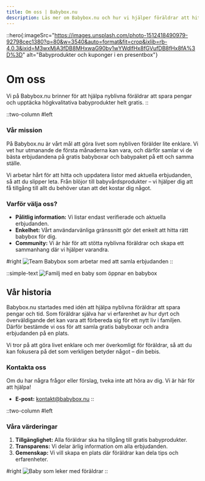 ```yaml
---
title: Om oss | Babybox.nu
description: Läs mer om Babybox.nu och hur vi hjälper föräldrar att hitta gratis babyboxar och babypaket med produkter och kuponger för nyblivna föräldrar.
---
```


::hero{:imageSrc="https://images.unsplash.com/photo-1512418490979-92798cec1380?q=80&w=3540&auto=format&fit=crop&ixlib=rb-4.0.3&ixid=M3wxMjA3fDB8MHxwaG90by1wYWdlfHx8fGVufDB8fHx8fA%3D%3D" alt="Babyprodukter och kuponger i en presentbox"}
# Om oss
Vi på Babybox.nu brinner för att hjälpa nyblivna föräldrar att spara pengar och upptäcka högkvalitativa babyprodukter helt gratis.
::

::two-column
#left
### Vår mission
På Babybox.nu är vårt mål att göra livet som nybliven förälder lite enklare. Vi vet hur utmanande de första månaderna kan vara, och därför samlar vi de bästa erbjudandena på gratis babyboxar och babypaket på ett och samma ställe.

Vi arbetar hårt för att hitta och uppdatera listor med aktuella erbjudanden, så att du slipper leta. Från blöjor till babyvårdsprodukter – vi hjälper dig att få tillgång till allt du behöver utan att det kostar dig något.

### Varför välja oss?
- **Pålitlig information:** Vi listar endast verifierade och aktuella erbjudanden.
- **Enkelhet:** Vårt användarvänliga gränssnitt gör det enkelt att hitta rätt babybox för dig.
- **Community:** Vi är här för att stötta nyblivna föräldrar och skapa ett sammanhang där vi hjälper varandra.

#right
![Team Babybox som arbetar med att samla erbjudanden](https://i.imgur.com/1H9DpOi.png)
::

::simple-text
![Familj med en baby som öppnar en babybox](https://i.imgur.com/jOdfWPV.png)

## Vår historia
Babybox.nu startades med idén att hjälpa nyblivna föräldrar att spara pengar och tid. Som föräldrar själva har vi erfarenhet av hur dyrt och överväldigande det kan vara att förbereda sig för ett nytt liv i familjen. Därför bestämde vi oss för att samla gratis babyboxar och andra erbjudanden på en plats.

Vi tror på att göra livet enklare och mer överkomligt för föräldrar, så att du kan fokusera på det som verkligen betyder något – din bebis.

### Kontakta oss
Om du har några frågor eller förslag, tveka inte att höra av dig. Vi är här för att hjälpa!

- **E-post:** [kontakt@babybox.nu](mailto:kontakt@babybox.nu)
::

::two-column
#left
### Våra värderingar
1. **Tillgänglighet:** Alla föräldrar ska ha tillgång till gratis babyprodukter.
2. **Transparens:** Vi delar ärlig information om alla erbjudanden.
3. **Gemenskap:** Vi vill skapa en plats där föräldrar kan dela tips och erfarenheter.

#right
![Baby som leker med föräldrar](https://i.imgur.com/spUjP4R.png)
::

